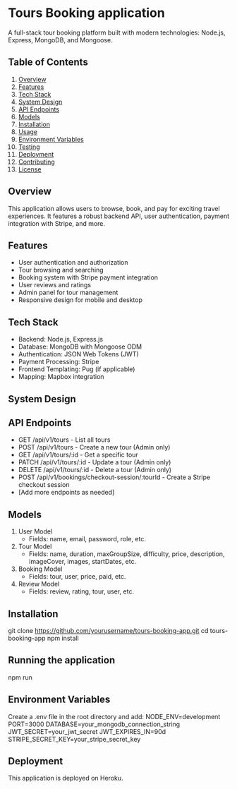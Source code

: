 # Tours Booking application
A full-stack tour booking platform built with modern technologies: Node.js, Express, MongoDB, and Mongoose.

## Table of Contents
1. [Overview](#overview)
2. [Features](#features)
3. [Tech Stack](#tech-stack)
4. [System Design](#system-design)
5. [API Endpoints](#api-endpoints)
6. [Models](#models)
7. [Installation](#installation)
8. [Usage](#usage)
9. [Environment Variables](#environment-variables)
10. [Testing](#testing)
11. [Deployment](#deployment)
12. [Contributing](#contributing)
13. [License](#license)

## Overview
This application allows users to browse, book, and pay for exciting travel experiences. It features a robust backend API, user authentication, payment integration with Stripe, and more.

## Features
- User authentication and authorization
- Tour browsing and searching
- Booking system with Stripe payment integration
- User reviews and ratings
- Admin panel for tour management
- Responsive design for mobile and desktop

## Tech Stack
- Backend: Node.js, Express.js
- Database: MongoDB with Mongoose ODM
- Authentication: JSON Web Tokens (JWT)
- Payment Processing: Stripe
- Frontend Templating: Pug (if applicable)
- Mapping: Mapbox integration

## System Design

## API Endpoints
- GET /api/v1/tours - List all tours
- POST /api/v1/tours - Create a new tour (Admin only)
- GET /api/v1/tours/:id - Get a specific tour
- PATCH /api/v1/tours/:id - Update a tour (Admin only)
- DELETE /api/v1/tours/:id - Delete a tour (Admin only)
- POST /api/v1/bookings/checkout-session/:tourId - Create a Stripe checkout session
- [Add more endpoints as needed]

## Models
1. User Model
   - Fields: name, email, password, role, etc.
2. Tour Model
   - Fields: name, duration, maxGroupSize, difficulty, price, description, imageCover, images, startDates, etc.
3. Booking Model
   - Fields: tour, user, price, paid, etc.
4. Review Model
   - Fields: review, rating, tour, user, etc.

## Installation
git clone https://github.com/yourusername/tours-booking-app.git
cd tours-booking-app
npm install

## Running the application
 npm run

 ## Environment Variables
Create a .env file in the root directory and add:
NODE_ENV=development
PORT=3000
DATABASE=your_mongodb_connection_string
JWT_SECRET=your_jwt_secret
JWT_EXPIRES_IN=90d
STRIPE_SECRET_KEY=your_stripe_secret_key

## Deployment
This application is deployed on Heroku. 
